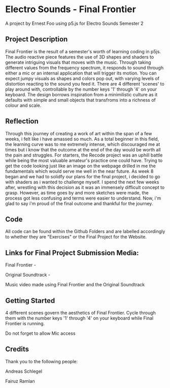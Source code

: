# Electro Sounds - Final Frontier 

A project by Ernest Foo using p5.js for Electro Sounds Semester 2

Project Description 
---
Final Frontier is the result of a semester's worth of learning coding in p5js. The audio reactive piece features the use of 3D shapes and shaders to generate intriguing visuals that moves with the music. Through taking different values from the frequency spectrum, it responds to sound through either a mic or an internal application that will trigger its motion. You can expect jumpy visuals as shapes and colors pop out, with varying levels of distortion reacting to the sound you feed it. There are 4 different 'scenes' to play around with, controllable by the number keys '1' through '4' on your keyboard. The design borrows inspiration from a minimilistic culture as it defaults with simple and small objects that transfroms into a richness of colour and scale.

Reflection
---
Through this journey of creating a work of art within the span of a few weeks, i felt like i have amassed so much. As a total beginner in this field, the learning curve was to me extremely intense, which discouraged me at times but i know that the outcome at the end of the day would be worth all the pain and struggles. For starters, the Recode project was an uphill battle while being the most valuable amateur's practice one could have. Trying to get the code looking just like an image on the webpage drilled in me the fundamentals which would serve me well in the near future. As week 8 began and we had to solidfy our plans for the final project, i decided to go with shaders as i wanted to challenge myself. I spend the next few weeks after, wrestling with this decision as it was an immensely difficult concept to grasp. However, as time goes by and more sketches were made, the process got less confusing and terms were easier to understand. Now, i'm glad to say i'm proud of the final outcome and thankful for the journey.

Code
---
All code can be found within the Github Folders and are labelled accordingly to whether they are "Exercises" or the Final Project for the Website.

Links for Final Project Submission Media:
---
Final Frontier - 

Original Soundtrack - 

Music video made using Final Frontier and the Original Soundtrack

Getting Started
---
4 different scenes govern the aesthetics of Final Frontier. Cycle through them with the number keys '1' through '4' on your keyboard while Final Frontier is running. 

Do not forget to allow Mic access

Credits
---
Thank you to the following people:

Andreas Schlegel

Fairuz Ramlan 
